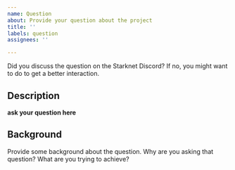 ```yaml
---
name: Question
about: Provide your question about the project
title: ''
labels: question
assignees: ''

---
```


Did you discuss the question on the Starknet Discord? If no, you might want to do to get a better interaction.

## Description
__ask your question here__

## Background
Provide some background about the question. Why are you asking that question? What are you trying to achieve?
